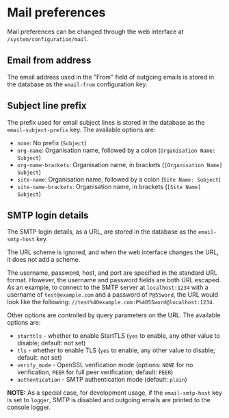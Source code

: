 # Mail preferences

Mail preferences can be changed through the web interface at
`/system/configuration/mail`.

## Email from address

The email address used in the "From" field of outgoing emails is stored in the
database as the `email-from` configuration key. 

## Subject line prefix

The prefix used for email subject lines is stored in the database as the
`email-subject-prefix` key. The available options are:

* `none`: No prefix (`Subject`)
* `org-name`: Organisation name, followed by a colon (`Organisation Name: Subject`)
* `org-name-brackets`: Organisation name, in brackets (`[Organisation Name] Subject`)
* `site-name`: Organisation name, followed by a colon (`Site Name: Subject`)
* `site-name-brackets`: Organisation name, in brackets (`[Site Name] Subject`)

## SMTP login details

The SMTP login details, as a URL, are stored in the database as the
`email-smtp-host` key.

The URL scheme is ignored, and when the web interface changes the URL, it does
not add a scheme.

The username, password, host, and port are specified in the standard URL format.
However, the username and password fields are both URL escaped. As an example,
to connect to the SMTP server at `localhost:1234` with a username of
`test@example.com` and a password of `P@55word`, the URL would look like the
following: `//test%40example.com:P%4055word@localhost:1234`.

Other options are controlled by query parameters on the URL. The available
options are:

* `starttls` - whether to enable StartTLS (`yes` to enable, any other value to
  disable; default: not set)
* `tls` - whether to enable TLS (`yes` to enable, any other value to disable;
  default: not set)
* `verify_mode` - OpenSSL verification mode (options: `NONE` for no
  verification, `PEER` for full peer verification; default: `PEER`)
* `authentication` - SMTP authentication mode (default: `plain`)

**NOTE:** As a special case, for development usage, if the `email-smtp-host`
key is set to `logger`, SMTP is disabled and outgoing emails are printed to the
console logger.
